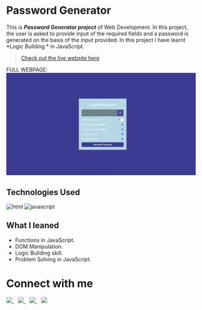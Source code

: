 # Password Generator 

This is _**Password Generator project**_ of Web Development. In this project, the user is asked to provide input of the required fields and a password is generated on the basis of the input provided. In this project I have learnt *Logic Building * in JavaScript.

>[Check out the live website here](https://paytm-clone-by-noman.netlify.app/)

FULL WEBPAGE:
![Project ](./Image/Project.png "proj paytm image")


## Technologies Used

![html](https://www.vectorlogo.zone/logos/w3_html5/w3_html5-icon.svg "html logo")
![javascript](https://www.vectorlogo.zone/logos/javascript/javascript-horizontal.svg "javascript")



## What I leaned

- Functions in JavaScript.
- DOM Manipulation.
- Logic Building skill.
- Problem Solving in JavaScript.



# Connect with me

   <a href="https://www.linkedin.com/in/mughninoman97/" >
    <img width="30px" src="https://www.vectorlogo.zone/logos/linkedin/linkedin-icon.svg" />
  </a>&ensp;
  <a href="https://twitter.com/mughninoman97">
    <img width="30px" src="https://www.vectorlogo.zone/logos/twitter/twitter-official.svg" />
  </a>&ensp;
  <a href="https://www.instagram.com/mughninoman97/">
    <img width="30px" src="https://www.vectorlogo.zone/logos/instagram/instagram-icon.svg" />
  </a>&ensp;
  <a href="https://abdulmughninoman.hashnode.dev/">
  <img width="30px" src="https://cdn.hashnode.com/res/hashnode/image/upload/v1611902473383/CDyAuTy75.png?auto=compress" />
  </a>
